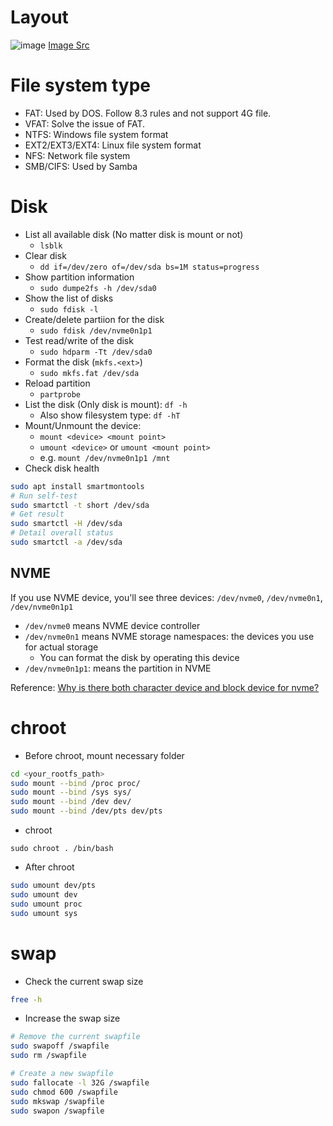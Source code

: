 # Layout

![image](https://user-images.githubusercontent.com/456210/150629562-5c87e08a-8de8-4bd4-927b-49354d279b0d.png)
[Image Src](https://joerismissaert.dev/managing-storage-understanding-mbr-and-gpt-partitions/)

# File system type

* FAT: Used by DOS. Follow 8.3 rules and not support 4G file.
* VFAT: Solve the issue of FAT.
* NTFS: Windows file system format
* EXT2/EXT3/EXT4: Linux file system format
* NFS: Network file system
* SMB/CIFS: Used by Samba

# Disk

* List all available disk (No matter disk is mount or not)
  - `lsblk`
* Clear disk
  - `dd if=/dev/zero of=/dev/sda bs=1M status=progress`
* Show partition information
  - `sudo dumpe2fs -h /dev/sda0`
* Show the list of disks
  - `sudo fdisk -l`
* Create/delete partiion for the disk
  - `sudo fdisk /dev/nvme0n1p1`
* Test read/write of the disk
  - `sudo hdparm -Tt /dev/sda0`
* Format the disk (`mkfs.<ext>`)
  - `sudo mkfs.fat /dev/sda`
* Reload partition
  - `partprobe`
* List the disk (Only disk is mount): `df -h`
  - Also show filesystem type: `df -hT`
* Mount/Unmount the device:
  - `mount <device> <mount point>`
  - `umount <device>` or `umount <mount point>`
  - e.g. `mount /dev/nvme0n1p1 /mnt`
* Check disk health
```bash
sudo apt install smartmontools
# Run self-test
sudo smartctl -t short /dev/sda
# Get result
sudo smartctl -H /dev/sda
# Detail overall status
sudo smartctl -a /dev/sda
```

## NVME

If you use NVME device, you'll see three devices: `/dev/nvme0`, `/dev/nvme0n1`, `/dev/nvme0n1p1`

* `/dev/nvme0` means NVME device controller
* `/dev/nvme0n1` means NVME storage namespaces: the devices you use for actual storage
  - You can format the disk by operating this device
* `/dev/nvme0n1p1`: means the partition in NVME

Reference: [Why is there both character device and block device for nvme?](https://serverfault.com/questions/892134/why-is-there-both-character-device-and-block-device-for-nvme)

# chroot

* Before chroot, mount necessary folder

```bash
cd <your_rootfs_path>
sudo mount --bind /proc proc/
sudo mount --bind /sys sys/
sudo mount --bind /dev dev/
sudo mount --bind /dev/pts dev/pts
```

* chroot

```
sudo chroot . /bin/bash
```

* After chroot

```bash
sudo umount dev/pts
sudo umount dev
sudo umount proc
sudo umount sys
```

# swap

* Check the current swap size

```bash
free -h
```

* Increase the swap size

```bash
# Remove the current swapfile
sudo swapoff /swapfile
sudo rm /swapfile

# Create a new swapfile
sudo fallocate -l 32G /swapfile
sudo chmod 600 /swapfile
sudo mkswap /swapfile
sudo swapon /swapfile
```
